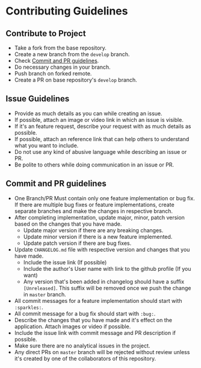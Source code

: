 # Contributing Guidelines

## Contribute to Project
- Take a fork from the base repository.
- Create a new branch from the `develop` branch.
- Check [Commit and PR guidelines](https://github.com/ParthBaraiya/world_clock/blob/master/CONTRIBUTING.md#commit-and-pr-guidelines).
- Do necessary changes in your branch.
- Push branch on forked remote.
- Create a PR on base repository's `develop` branch.

## Issue Guidelines
- Provide as much details as you can while creating an issue.
- If possible, attach an image or video link in which an issue is visible.
- If it's an feature request, describe your request with as much details as possible.
- If possible, attach an reference link that can help others to understand what you want to include.
- Do not use any kind of abusive language while describing an issue or PR.
- Be polite to others while doing communication in an issue or PR.

## Commit and PR guidelines
- One Branch/PR Must contain only one feature implementation or bug fix. If there are multiple 
  bug fixes or feature implementations, create separate branches and make the changes in 
  respective branch.
- After completing implementation, update major, minor, patch version based on the changes that you
  have made.
    - Update major version if there are any breaking changes.
    - Update minor version if there is a new feature implemented.
    - Update patch version if there are bug fixes.
- Update `CHANGELOG.md` file with respective version and changes that you have made.
  - Include the issue link (If possible)
  - Include the author's User name with link to the github profile (If you want)
  - Any version that's been added in changelog should have a suffix `[Unreleased]`. This suffix 
    will be removed once we push the change in `master` branch.
- All commit messages for a feature implementation should start with `:sparkles:`.
- All commit message for a bug fix should start with `:bug:`.
- Describe the changes that you have made and it's effect on the application. Attach images or 
  video if possible.
- Include the issue link with commit message and PR description if possible.
- Make sure there are no analytical issues in the project.
- Any direct PRs on `master` branch will be rejected without review unless it's created by one of 
  the collaborators of this repository.